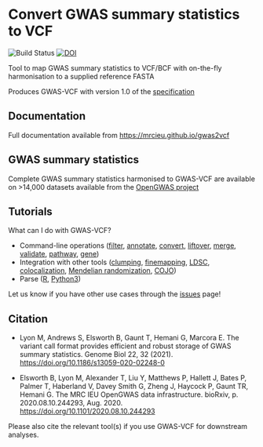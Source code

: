 # Convert GWAS summary statistics to VCF

<!-- badges: start -->
![Build Status](https://github.com/MRCIEU/gwas2vcf/actions/workflows/test.yml/badge.svg)
[![DOI](https://img.shields.io/badge/doi-10.1186%2Fs13059--020--02248--0-blue)](https://doi.org/10.1186/s13059-020-02248-0)
<!-- badges: end -->

Tool to map GWAS summary statistics to VCF/BCF with on-the-fly harmonisation to a supplied reference FASTA

Produces GWAS-VCF with version 1.0 of the [specification](https://github.com/MRCIEU/gwas-vcf-specification/releases/tag/1.0.0)

## Documentation

Full documentation available from <https://mrcieu.github.io/gwas2vcf>

## GWAS summary statistics

Complete GWAS summary statistics harmonised to GWAS-VCF are available on >14,000 datasets available from the [OpenGWAS project](https://gwas.mrcieu.ac.uk)

## Tutorials

What can I do with GWAS-VCF?

- Command-line operations ([filter](https://mrcieu.github.io/gwas2vcf/downstream/#filter), [annotate](https://mrcieu.github.io/gwas2vcf/downstream/#annotate), [convert](https://mrcieu.github.io/gwas2vcf/downstream/#convert), [liftover](https://mrcieu.github.io/gwas2vcf/downstream/#liftover), [merge](https://mrcieu.github.io/gwas2vcf/downstream/#merge), [validate](https://mrcieu.github.io/gwas2vcf/downstream/#validate), [pathway](https://mrcieu.github.io/gwas2vcf/downstream/#extract-variants-by-pathway), [gene](https://mrcieu.github.io/gwas2vcf/downstream/#extract-variants-by-gene))
- Integration with other tools ([clumping](https://mrcieu.github.io/gwasglue/articles/finemapping.html#data-from-vcf), [finemapping](https://mrcieu.github.io/gwasglue/articles/finemapping.html#data-from-vcf-1), [LDSC](https://github.com/MRCIEU/gwas_processing), [colocalization](https://mrcieu.github.io/gwasglue/articles/colocalisation.html), [Mendelian randomization](https://mrcieu.github.io/gwasglue/articles/mr.html#using-gwas-vcf-files), [COJO](https://mrcieu.github.io/gwasglue/articles/cojo.html))
- Parse ([R](https://github.com/MRCIEU/gwasvcf), [Python3](https://github.com/MRCIEU/pygwasvcf))

Let us know if you have other use cases through the [issues](https://github.com/MRCIEU/gwas2vcf/issues) page!

## Citation

- Lyon M, Andrews S, Elsworth B, Gaunt T, Hemani G, Marcora E. The variant call format provides efficient and robust storage of GWAS summary statistics. Genome Biol 22, 32 (2021). <https://doi.org/10.1186/s13059-020-02248-0>

- Elsworth B, Lyon M, Alexander T, Liu Y, Matthews P, Hallett J, Bates P, Palmer T, Haberland V, Davey Smith G, Zheng J, Haycock P, Gaunt TR, Hemani G. The MRC IEU OpenGWAS data infrastructure. bioRxiv, p. 2020.08.10.244293, Aug. 2020. <https://doi.org/10.1101/2020.08.10.244293>

Please also cite the relevant tool(s) if you use GWAS-VCF for downstream analyses.
